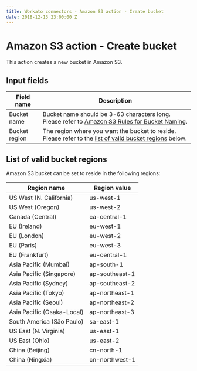 ```yaml
---
title: Workato connectors - Amazon S3 action - Create bucket
date: 2018-12-13 23:00:00 Z
---
```


# Amazon S3 action - Create bucket
This action creates a new bucket in Amazon S3.

## Input fields
| Field name | Description |
|---|---|
| Bucket name | Bucket name should be 3-63 characters long. Please refer to [Amazon S3 Rules for Bucket Naming](https://docs.aws.amazon.com/AmazonS3/latest/dev/BucketRestrictions.html). |
| Bucket region | The region where you want the bucket to reside.  Please refer to the [list of valid bucket regions](#list-of-valid-bucket-regions) below. |

## List of valid bucket regions
Amazon S3 bucket can be set to reside in the following regions:

| Region name | Region value |
|---|---|
| US West (N. California) | us-west-1 |
| US West (Oregon) | us-west-2 |
| Canada (Central) | ca-central-1 |
| EU (Ireland) | eu-west-1 |
| EU (London) | eu-west-2 |
| EU (Paris) | eu-west-3 |
| EU (Frankfurt) | eu-central-1 |
| Asia Pacific (Mumbai) | ap-south-1 |
| Asia Pacific (Singapore) | ap-southeast-1 |
| Asia Pacific (Sydney) | ap-southeast-2 |
| Asia Pacific (Tokyo) | ap-northeast-1 |
| Asia Pacific (Seoul) | ap-northeast-2 |
| Asia Pacific (Osaka-Local) | ap-northeast-3 |
| South America (São Paulo) | sa-east-1 |
| US East (N. Virginia) | us-east-1 |
| US East (Ohio) | us-east-2 |
| China (Beijing) | cn-north-1 |
| China (Ningxia) | cn-northwest-1 |
